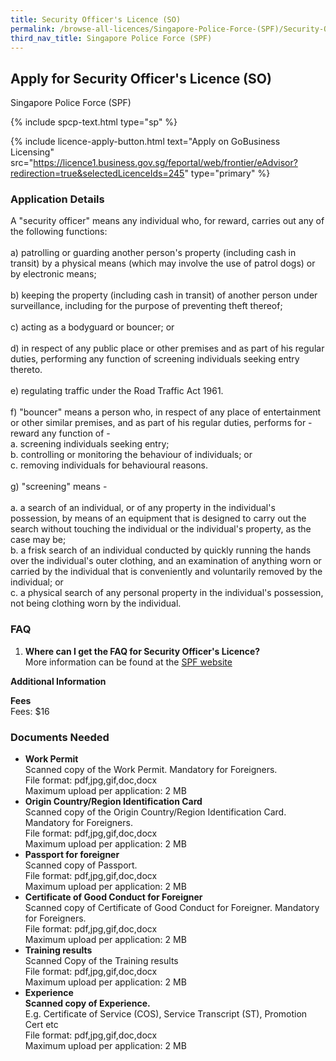 ```yaml
---
title: Security Officer's Licence (SO)
permalink: /browse-all-licences/Singapore-Police-Force-(SPF)/Security-Officer's-Licence-(SO)
third_nav_title: Singapore Police Force (SPF)
---
```


## Apply for Security Officer's Licence (SO)

Singapore Police Force (SPF)

{% include spcp-text.html type="sp" %}

{% include licence-apply-button.html text="Apply on GoBusiness Licensing" src="https://licence1.business.gov.sg/feportal/web/frontier/eAdvisor?redirection=true&selectedLicenceIds=245" type="primary" %}

<H3>Application Details</H3>

<p>A "security officer" means any individual who, for reward, carries out any of the following functions:<br><br>a) patrolling or guarding another person's property (including cash in transit) by a physical means (which may involve the use of patrol dogs) or by electronic means;<br><br>b) keeping the property (including cash in transit) of another person under surveillance, including for the purpose of preventing theft thereof;<br><br>c) acting as a bodyguard or bouncer; or<br><br>d) in respect of any public place or other premises and as part of his regular duties, performing any function of screening individuals seeking entry thereto.<br><br>e) regulating traffic under the Road Traffic Act 1961.<br><br>f) "bouncer" means a person who, in respect of any place of entertainment or other similar premises, and as part of his regular duties, performs for -reward any function of -<br>a. screening individuals seeking entry;<br>b. controlling or monitoring the behaviour of individuals; or<br>c. removing individuals for behavioural reasons.<br><br>g) "screening" means -<br><br>a. a search of an individual, or of any property in the individual's possession, by means of an equipment that is designed to carry out the search without touching the individual or the individual's property, as the case may be;<br>b. a frisk search of an individual conducted by quickly running the hands over the individual's outer clothing, and an examination of anything worn or carried by the individual that is conveniently and voluntarily removed by the individual; or<br>c. a physical search of any personal property in the individual's possession, not being clothing worn by the individual.</p>

<h3>FAQ</h3>

<ol>
  <li>
    <strong>Where can I get the FAQ for Security Officer's Licence?
</strong><br>        
More information can be found at the 
<a href="https://www.police.gov.sg/e-Services/Police-Licences/Security-Officer-Licence" target="_blank" rel="noopener">SPF website</a>
  </li>
</ol>

<strong>Additional Information</strong>

<p><strong>Fees</strong><br>
Fees: $16</p>

<H3>Documents Needed</H3>

<ul>
<li><strong>Work Permit</strong><br />Scanned copy of the Work Permit. Mandatory for Foreigners.
<br>
File format: pdf,jpg,gif,doc,docx<br>
Maximum upload per application: 2 MB
</li>
<li><strong>Origin Country/Region Identification Card</strong><br />Scanned copy of the Origin Country/Region Identification Card. Mandatory for Foreigners.
<br>
File format: pdf,jpg,gif,doc,docx<br>
Maximum upload per application: 2 MB
</li>
<li><strong>Passport for foreigner</strong><br />Scanned copy of Passport.
<br>
File format: pdf,jpg,gif,doc,docx<br>
Maximum upload per application: 2 MB
</li>
<li><strong>Certificate of Good Conduct for Foreigner</strong><br />Scanned copy of Certificate of Good Conduct for Foreigner. Mandatory for Foreigners.
<br>
File format: pdf,jpg,gif,doc,docx<br>
Maximum upload per application: 2 MB
</li>
<li><strong>Training results</strong><br />Scanned Copy of the Training results
<br>
File format: pdf,jpg,gif,doc,docx<br>
Maximum upload per application: 2 MB
</li>
<li><strong>Experience<br />Scanned copy of Experience.</strong><br />E.g. Certificate of Service (COS), Service Transcript (ST), Promotion Cert etc
<br>
File format: pdf,jpg,gif,doc,docx<br>
Maximum upload per application: 2 MB
</li>
</ul>


